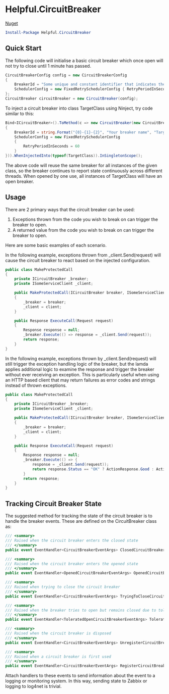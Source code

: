 # Helpful.CircuitBreaker #

[Nuget](https://www.nuget.org/packages/Helpful.CircuitBreaker/)

```powershell
Install-Package Helpful.CircuitBreaker
```

## Quick Start ##
The following code will initialise a basic circuit breaker which once open will not try to close until 1 minute has passed.
```c#
CircuitBreakerConfig config = new CircuitBreakerConfig
{
    BreakerId = "Some unique and constant identifier that indicates the running instance and executing process"
    SchedulerConfig = new FixedRetrySchedulerConfig { RetryPeriodInSeconds = 60 }
};
CircuitBreaker circuitBreaker = new CircuitBreaker(config);
```

To inject a circuit breaker into class TargetClass using Ninject, try code similar to this:
```c#
Bind<ICircuitBreaker>().ToMethod(c => new CircuitBreaker(new CircuitBreakerConfig
{
    BreakerId = string.Format("{0}-{1}-{2}", "Your breaker name", "TargetClass", Environment.MachineName),
    SchedulerConfig = new FixedRetrySchedulerConfig
    {
        RetryPeriodInSeconds = 60
    }
})).WhenInjectedInto(typeof(TargetClass)).InSingletonScope();
```
The above code will reuse the same breaker for all instances of the given class, so the breaker continues to report state continuously across different threads. When opened by one use, all instances of TargetClass will have an open breaker.

## Usage ##
There are 2 primary ways that the circuit breaker can be used:
<ol>
    <li>Exceptions thrown from the code you wish to break on can trigger the breaker to open.</li>
    <li>A returned value from the code you wish to break on can trigger the breaker to open.</li>
</ol>

Here are some basic examples of each scenario.

In the following example, exceptions thrown from _client.Send(request) will cause the circuit breaker to react based on the injected configuration.
```c#
public class MakeProtectedCall
{
    private ICircuitBreaker _breaker;
    private ISomeServiceClient _client;

    public MakeProtectedCall(ICircuitBreaker breaker, ISomeServiceClient client)
    {
        _breaker = breaker;
        _client = client;
    }

    public Response ExecuteCall(Request request)
    {
    	Response response = null;
        _breaker.Execute(() => response = _client.Send(request));
        return response;
    }
}
```

In the following example, exceptions thrown by _client.Send(request) will still trigger the exception handling logic of the breaker, but the lamda applies additional logic to examine the response and trigger the breaker without ever receiving an exception. This is particularly useful when using an HTTP based client that may return failures as error codes and strings instead of thrown exceptions.
```c#
public class MakeProtectedCall
{
    private ICircuitBreaker _breaker;
    private ISomeServiceClient _client;

    public MakeProtectedCall(ICircuitBreaker breaker, ISomeServiceClient client)
    {
        _breaker = breaker;
        _client = client;
    }

    public Response ExecuteCall(Request request)
    {
    	Response response = null;
        _breaker.Execute(() => {
        	response = _client.Send(request));
        	return response.Status == "OK" ? ActionResponse.Good : ActionResult.Failure;
        }
        return response;
    }
}
```

## Tracking Circuit Breaker State ##

The suggested method for tracking the state of the circuit breaker is to handle the breaker events. These are defined on the CircuitBreaker class as:
```c#
/// <summary>
/// Raised when the circuit breaker enters the closed state
/// </summary>
public event EventHandler<CircuitBreakerEventArgs> ClosedCircuitBreaker;

/// <summary>
/// Raised when the circuit breaker enters the opened state
/// </summary>
public event EventHandler<OpenedCircuitBreakerEventArgs> OpenedCircuitBreaker;

/// <summary>
/// Raised when trying to close the circuit breaker
/// </summary>
public event EventHandler<CircuitBreakerEventArgs> TryingToCloseCircuitBreaker;

/// <summary>
/// Raised when the breaker tries to open but remains closed due to tolerance
/// </summary>
public event EventHandler<ToleratedOpenCircuitBreakerEventArgs> ToleratedOpenCircuitBreaker;

/// <summary>
/// Raised when the circuit breaker is disposed
/// </summary>
public event EventHandler<CircuitBreakerEventArgs> UnregisterCircuitBreaker;

/// <summary>
/// Raised when a circuit breaker is first used
/// </summary>
public event EventHandler<CircuitBreakerEventArgs> RegisterCircuitBreaker;
```

Attach handlers to these events to send information about the event to a logging or monitoring system. In this way, sending state to Zabbix or logging to log4net is trivial.

